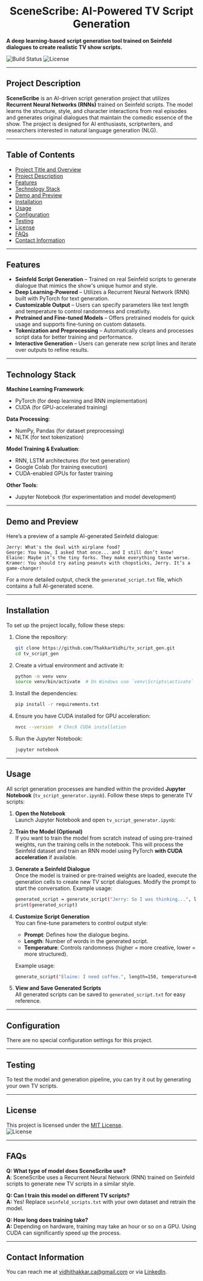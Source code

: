 # <h1 align="center">SceneScribe: AI-Powered TV Script Generation</h1>

**A deep learning-based script generation tool trained on Seinfeld dialogues to create realistic TV show scripts.**

![Build Status](https://img.shields.io/badge/build-passing-brightgreen) ![License](https://img.shields.io/badge/license-MIT-blue)

---

## Project Description

**SceneScribe** is an AI-driven script generation project that utilizes **Recurrent Neural Networks (RNNs)** trained on Seinfeld scripts. The model learns the structure, style, and character interactions from real episodes and generates original dialogues that maintain the comedic essence of the show. The project is designed for AI enthusiasts, scriptwriters, and researchers interested in natural language generation (NLG).

---

## Table of Contents
- [Project Title and Overview](#project-title-and-overview)
- [Project Description](#project-description)
- [Features](#features)
- [Technology Stack](#technology-stack)
- [Demo and Preview](#demo-and-preview)
- [Installation](#installation)
- [Usage](#usage)
- [Configuration](#configuration)
- [Testing](#testing)
- [License](#license)
- [FAQs](#faqs)
- [Contact Information](#contact-information)

---

## Features

- **Seinfeld Script Generation** – Trained on real Seinfeld scripts to generate dialogue that mimics the show's unique humor and style.
- **Deep Learning-Powered** – Utilizes a Recurrent Neural Network (RNN) built with PyTorch for text generation.
- **Customizable Output** – Users can specify parameters like text length and temperature to control randomness and creativity.
- **Pretrained and Fine-tuned Models** – Offers pretrained models for quick usage and supports fine-tuning on custom datasets.
- **Tokenization and Preprocessing** – Automatically cleans and processes script data for better training and performance.
- **Interactive Generation** – Users can generate new script lines and iterate over outputs to refine results.

---

## Technology Stack

**Machine Learning Framework**:
- PyTorch (for deep learning and RNN implementation)
- CUDA (for GPU-accelerated training)

**Data Processing**:
- NumPy, Pandas (for dataset preprocessing)
- NLTK (for text tokenization)

**Model Training & Evaluation**:
- RNN, LSTM architectures (for text generation)
- Google Colab (for training execution)
- CUDA-enabled GPUs for faster training

**Other Tools**:
- Jupyter Notebook (for experimentation and model development)

---

## Demo and Preview

Here’s a preview of a sample AI-generated Seinfeld dialogue:

```text
Jerry: What's the deal with airplane food?
George: You know, I asked that once... and I still don’t know!
Elaine: Maybe it’s the tiny forks. They make everything taste worse.
Kramer: You should try eating peanuts with chopsticks, Jerry. It’s a game-changer!
```

For a more detailed output, check the `generated_script.txt` file, which contains a full AI-generated scene. 

---

## Installation

To set up the project locally, follow these steps:

1. Clone the repository:
    ```bash
    git clone https://github.com/ThakkarVidhi/tv_script_gen.git
    cd tv_script_gen
    ```

2. Create a virtual environment and activate it:
    ```bash
    python -m venv venv
    source venv/bin/activate  # On Windows use `venv\Scripts\activate`
    ```

3. Install the dependencies:
    ```bash
    pip install -r requirements.txt
    ```

4. Ensure you have CUDA installed for GPU acceleration:
    ```bash
    nvcc --version  # Check CUDA installation
    ```

5. Run the Jupyter Notebook:
    ```bash
    jupyter notebook
    ```

---

## Usage

All script generation processes are handled within the provided **Jupyter Notebook** (`tv_script_generator.ipynb`). Follow these steps to generate TV scripts:  

1. **Open the Notebook**  
    Launch Jupyter Notebook and open `tv_script_generator.ipynb`:

2. **Train the Model (Optional)**  
    If you want to train the model from scratch instead of using pre-trained weights, run the training cells in the notebook. This will process the Seinfeld dataset and train an RNN model using PyTorch **with CUDA acceleration** if available.

3. **Generate a Seinfeld Dialogue**  
    Once the model is trained or pre-trained weights are loaded, execute the generation cells to create new TV script dialogues. Modify the prompt to start the conversation.
    Example usage:
    ```bash
    generated_script = generate_script("Jerry: So I was thinking...", length=100, temperature=0.8)
    print(generated_script)
    ```

4. **Customize Script Generation**  
    You can fine-tune parameters to control output style:
    
    - **Prompt**: Defines how the dialogue begins.
    - **Length**: Number of words in the generated script.
    - **Temperature**: Controls randomness (higher = more creative, lower = more structured).
    
    Example usage:
    ```bash
    generate_script("Elaine: I need coffee.", length=150, temperature=0.7)
    ```

5. **View and Save Generated Scripts**  
    All generated scripts can be saved to `generated_script.txt` for easy reference.

---

## Configuration

There are no special configuration settings for this project.

---

## Testing

To test the model and generation pipeline, you can try it out by generating your own TV scripts.

---

## License

This project is licensed under the [MIT License](LICENSE).  
![License](https://img.shields.io/badge/license-MIT-blue)

---

## FAQs

**Q: What type of model does SceneScribe use?**  
**A**: SceneScribe uses a Recurrent Neural Network (RNN) trained on Seinfeld scripts to generate new TV scripts in a similar style.

**Q: Can I train this model on different TV scripts?**  
**A:** Yes! Replace `seinfeld_scripts.txt` with your own dataset and retrain the model.

**Q: How long does training take?**  
**A:** Depending on hardware, training may take an hour or so on a GPU. Using CUDA can significantly speed up the process.

---

## Contact Information

You can reach me at [vidhithakkar.ca@gmail.com](mailto:vidhithakkar.ca@gmail.com) or via [LinkedIn](https://www.linkedin.com/in/vidhi-thakkar-0b509724a/).
